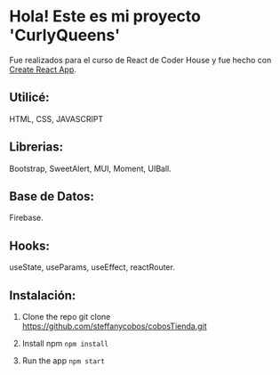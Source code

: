 # Hola! Este es mi proyecto 'CurlyQueens' 
Fue realizados para el curso de React de Coder House y fue hecho con [Create React App](https://github.com/facebook/create-react-app).

## Utilicé:
HTML, CSS, JAVASCRIPT

## Librerias:
Bootstrap, SweetAlert, MUI, Moment, UIBall.

## Base de Datos:
 Firebase.

 ## Hooks:
  useState, useParams, useEffect, reactRouter.

## Instalación:
1. Clone the repo 
git clone https://github.com/steffanycobos/cobosTienda.git

2. Install npm
`npm install`

3. Run the app
`npm start`
